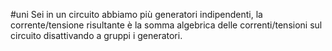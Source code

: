 #uni 
Sei in un circuito abbiamo più generatori indipendenti, la corrente/tensione risultante è la somma algebrica delle correnti/tensioni sul circuito disattivando a gruppi i generatori.